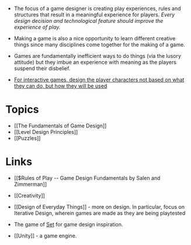 * The focus of a game designer is creating play experiences, rules and structures that result in a meaningful experience for players. *Every design decision and technological feature should improve the experience of play.*

* Making a game is also a nice opportunity to learn different creative things since many disciplines come together for the making of a game.

* Games are fundamentally inefficient ways to do things (via the lusory attitude) but they imbue an experience with meaning as the players suspend their disbelief.

* [For interactive games, design the player characters not based on what they can do, but how they will be used](https://www.youtube.com/watch?v=7EpgjR-k3fE)

# Topics
* [[The Fundamentals of Game Design]]
* [[Level Design Principles]]
* [[Puzzles]]

# Links
* [[$Rules of Play -- Game Design Fundamentals by Salen and Zimmerman]]
* [[Creativity]]
* [[Design of Everyday Things]] - more on design. In particular, focus on Iterative Design, wherein games are made as they are being playtested

* The game of [Set](https://www.youtube.com/watch?v=EkFX9jUJPKk) for game design inspiration.
* [[Unity]] - a game engine.